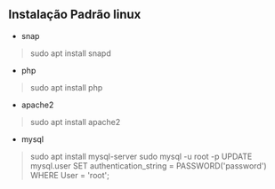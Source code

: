 ## Instalação Padrão linux

- snap
> sudo apt install snapd
- php
> sudo apt install php
- apache2
> sudo apt install apache2
- mysql
> sudo apt install mysql-server
> sudo mysql -u root -p
> UPDATE mysql.user SET authentication_string = PASSWORD('password') WHERE User = 'root';
